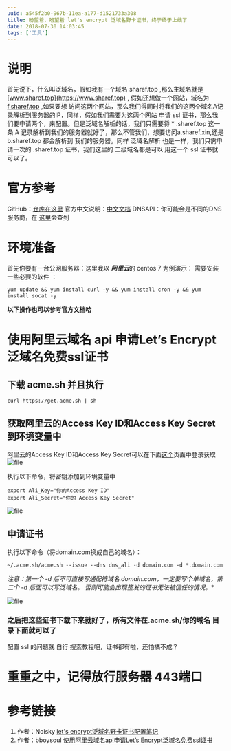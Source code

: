 ```yaml
---
uuid: a545f2b0-967b-11ea-a177-d1521733a308
title: 盼望着，盼望着 let's encrypt 泛域名野卡证书，终于终于上线了
date: 2018-07-30 14:03:45
tags: ['工具']
---
```

# 说明 
首先说下，什么叫泛域名，假如我有一个域名 sharef.top ,那么主域名就是 [www.sharef.top](https://www.sharef.top) , 假如还想做一个网站，域名为[ f.sharef.top](https://f.sharef.top) ,如果要想 访问这两个网站，那么我们得同时将我们的这两个域名A记录解析到服务器的IP，同样，假如我们需要为这两个网站 申请 ssl 证书，那么我们要申请两个，来配置。但是泛域名解析的话，我们只需要将 * .sharef.top 这一条 A 记录解析到我们的服务器就好了，那么不管我们，想要访问a.sharef.xin,还是 b.sharef.top 都会解析到 我们的服务器。同样 泛域名解析 也是一样，我们只需申请一次的  .sharef.top 证书，我们这里的 二级域名都是可以 用这一个 ssl 证书就可以了。

<!-- more -->

# 官方参考
GitHub：[仓库在这里](https://github.com/Neilpang/acme.sh)
官方中文说明：[中文文档](https://github.com/Neilpang/acme.sh/wiki/%E8%AF%B4%E6%98%8E)
DNSAPI：你可能会是不同的DNS服务商，在 [这里](https://github.com/Neilpang/acme.sh/blob/master/dnsapi/README.md)会查到

# 环境准备
首先你要有一台公网服务器：这里我以 ***阿里云***的  centos 7 为例演示：
需要安装一些必要的软件 ：
```
yum update && yum install curl -y && yum install cron -y && yum install socat -y
```
**以下操作也可以参考官方文档哈**
# 使用阿里云域名 api 申请Let’s Encrypt泛域名免费ssl证书
## 下载 acme.sh 并且执行

```
curl https://get.acme.sh | sh
```
## 获取阿里云的Access Key ID和Access Key Secret到环境变量中

阿里云的Access Key ID和Access Key Secret可以在下面[这个](https://account.aliyun.com/login/login.htm?oauth_callback=https%3A%2F%2Fak-console.aliyun.com%2F%3Fspm%3D5176.2020520001.0.0.0EJtVx#/accesskey)页面中登录获取
![file](https://cdn.learnku.com/uploads/images/201807/30/18751/Fv5i4dMUpl.png?imageView2/2/w/1240/h/0)

执行以下命令，将密钥添加到环境变量中

```
export Ali_Key="你的Access Key ID"
export Ali_Secret="你的 Access Key Secret"
```
![file](https://cdn.learnku.com/uploads/images/201807/30/18751/27CcV0W6Si.png?imageView2/2/w/1240/h/0)
## 申请证书
执行以下命令（将domain.com换成自己的域名）：
```
~/.acme.sh/acme.sh --issue --dns dns_ali -d domain.com -d *.domain.com
```

**注意：第一个 -d 后不可直接写通配符域名*.domain.com，一定要写个单域名，第二个 -d 后面可以写泛域名。
否则可能会出现签发的证书无法被信任的情况。**

![file](https://cdn.learnku.com/uploads/images/201807/30/18751/XcZOssYu4p.png?imageView2/2/w/1240/h/0)

### 之后把这些证书下载下来就好了，所有文件在.acme.sh/你的域名 目录下面就可以了

配置 ssl 的问题就 自行 搜索教程吧，证书都有啦，还怕搞不成？

# 重重之中，记得放行服务器 443端口

# 参考链接
1. 作者：Noisky  [let's encrypt泛域名野卡证书配置笔记](https://ffis.me/experience/1261.html)
2. 作者：bboysoul [使用阿里云域名api申请Let’s Encrypt泛域名免费ssl证书](https://yq.aliyun.com/articles/541843)











